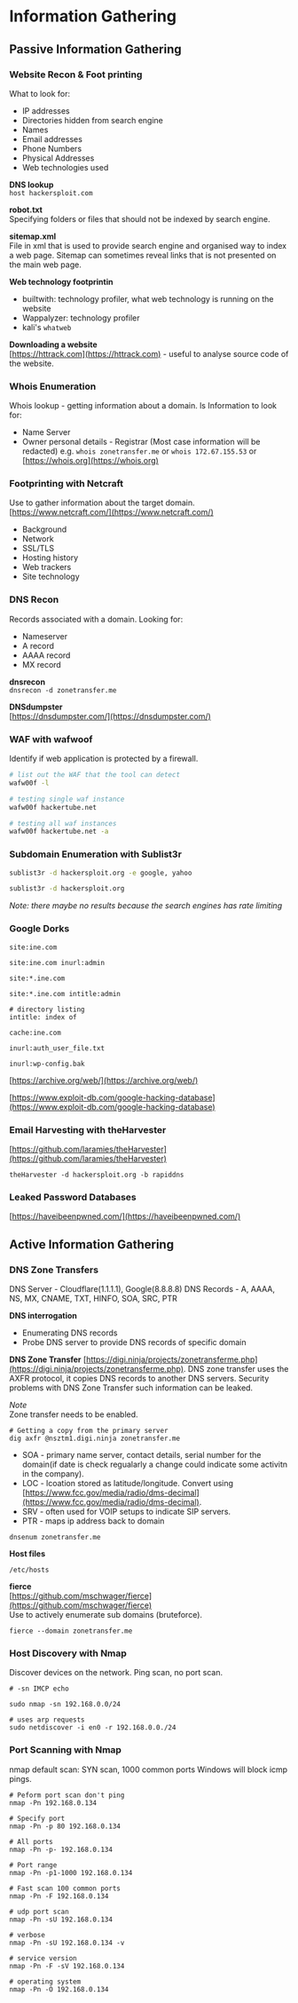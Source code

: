 # Information Gathering

## Passive Information Gathering

### Website Recon & Foot printing

What to look for:

- IP addresses
- Directories hidden from search engine
- Names
- Email addresses
- Phone Numbers
- Physical Addresses
- Web technologies used

**DNS lookup**  
`host hackersploit.com`

**robot.txt**  
Specifying folders or files that should not be indexed by search engine.

**sitemap.xml**  
File in xml that is used to provide search engine and organised way to index a web page. Sitemap can sometimes reveal links that is not presented on the main web page.

**Web technology footprintin**

- builtwith: technology profiler, what web technology is running on the website
- Wappalyzer: technology profiler
- kali's `whatweb`

**Downloading a website**  
[https://httrack.com](https://httrack.com) - useful to analyse source code of the website.

### Whois Enumeration

Whois lookup - getting information about a domain. ls
Information to look for:

- Name Server
- Owner personal details - Registrar (Most case information will be redacted)
  e.g. `whois zonetransfer.me` or `whois 172.67.155.53` or [https://whois.org](https://whois.org)

### Footprinting with Netcraft

Use to gather information about the target domain. [https://www.netcraft.com/](https://www.netcraft.com/)
- Background
- Network
- SSL/TLS
- Hosting history
- Web trackers
- Site technology

### DNS Recon
Records associated with a domain.
Looking for:
- Nameserver
- A record
- AAAA record
- MX record

**dnsrecon**  
`dnsrecon -d zonetransfer.me`

**DNSdumpster**  
[https://dnsdumpster.com/](https://dnsdumpster.com/)

### WAF with wafwoof
Identify if web application is protected by a firewall.

```bash
# list out the WAF that the tool can detect
wafw00f -l

# testing single waf instance
wafw00f hackertube.net

# testing all waf instances
wafw00f hackertube.net -a
```

### Subdomain Enumeration with Sublist3r
```bash
sublist3r -d hackersploit.org -e google, yahoo

sublist3r -d hackersploit.org
```
*Note: there maybe no results because the search engines has rate limiting*

### Google Dorks
```
site:ine.com

site:ine.com inurl:admin

site:*.ine.com

site:*.ine.com intitle:admin

# directory listing
intitle: index of

cache:ine.com

inurl:auth_user_file.txt

inurl:wp-config.bak
```
[https://archive.org/web/](https://archive.org/web/)

[https://www.exploit-db.com/google-hacking-database](https://www.exploit-db.com/google-hacking-database)

### Email Harvesting with theHarvester
[https://github.com/laramies/theHarvester](https://github.com/laramies/theHarvester)
```
theHarvester -d hackersploit.org -b rapiddns
```

### Leaked Password Databases
[https://haveibeenpwned.com/](https://haveibeenpwned.com/)


## Active Information Gathering

### DNS Zone Transfers
DNS Server - Cloudflare(1.1.1.1), Google(8.8.8.8)
DNS Records - A, AAAA, NS, MX, CNAME, TXT, HINFO, SOA, SRC, PTR

**DNS interrogation** 
- Enumerating DNS records
- Probe DNS server to provide DNS records of specific domain

**DNS Zone Transfer**
[https://digi.ninja/projects/zonetransferme.php](https://digi.ninja/projects/zonetransferme.php).
DNS zone transfer uses the AXFR protocol, it copies DNS records to another DNS servers.
Security problems with DNS Zone Transfer such information can be leaked.

*Note*  
Zone transfer needs to be enabled.

```
# Getting a copy from the primary server
dig axfr @nsztm1.digi.ninja zonetransfer.me
```

* SOA - primary name server, contact details, serial number for the domain(if date is check regualarly a change could indicate some activitn in the company). 
* LOC - lcoation stored as latitude/longitude. Convert using [https://www.fcc.gov/media/radio/dms-decimal](https://www.fcc.gov/media/radio/dms-decimal).
* SRV - often used for VOIP setups to indicate SIP servers. 
* PTR - maps ip address back to domain

```
dnsenum zonetransfer.me
```

**Host files**  
```
/etc/hosts
```

**fierce**  
[https://github.com/mschwager/fierce](https://github.com/mschwager/fierce)  
Use to actively enumerate sub domains (bruteforce).
```
fierce --domain zonetransfer.me
```

### Host Discovery with Nmap
Discover devices on the network.
Ping scan, no port scan.

```
# -sn IMCP echo

sudo nmap -sn 192.168.0.0/24
```
```
# uses arp requests
sudo netdiscover -i en0 -r 192.168.0.0./24
```

### Port Scanning with Nmap
nmap default scan: SYN scan, 1000 common ports
Windows will block icmp pings.

```
# Peform port scan don't ping
nmap -Pn 192.168.0.134

# Specify port
nmap -Pn -p 80 192.168.0.134

# All ports
nmap -Pn -p- 192.168.0.134

# Port range
nmap -Pn -p1-1000 192.168.0.134

# Fast scan 100 common ports
nmap -Pn -F 192.168.0.134
```
```
# udp port scan
nmap -Pn -sU 192.168.0.134

# verbose
nmap -Pn -sU 192.168.0.134 -v

# service version
nmap -Pn -F -sV 192.168.0.134

# operating system
nmap -Pn -O 192.168.0.134
```




